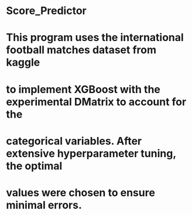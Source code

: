 # Score_Predictor
# This program uses the international football matches dataset from kaggle 
# to implement XGBoost with the experimental DMatrix to account for the 
# categorical variables. After extensive hyperparameter tuning, the optimal
# values were chosen to ensure minimal errors.
